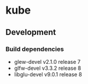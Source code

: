 # kube

## Development

### Build dependencies

* glew-devel v2.1.0 release 7
* glfw-devel v3.3.2 release 8
* libglu-devel v9.0.1 release 8